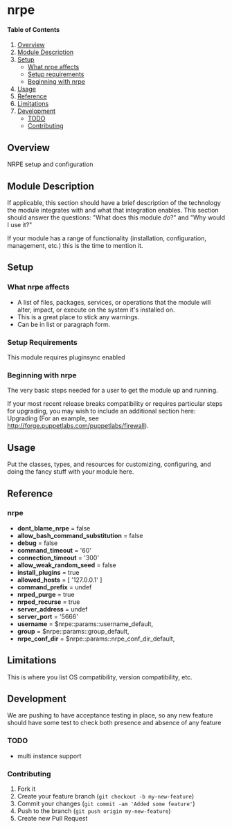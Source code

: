 # nrpe

#### Table of Contents

1. [Overview](#overview)
2. [Module Description](#module-description)
3. [Setup](#setup)
    * [What nrpe affects](#what-nrpe-affects)
    * [Setup requirements](#setup-requirements)
    * [Beginning with nrpe](#beginning-with-nrpe)
4. [Usage](#usage)
5. [Reference](#reference)
5. [Limitations](#limitations)
6. [Development](#development)
    * [TODO](#todo)
    * [Contributing](#contributing)

## Overview

NRPE setup and configuration

## Module Description

If applicable, this section should have a brief description of the technology
the module integrates with and what that integration enables. This section
should answer the questions: "What does this module *do*?" and "Why would I use
it?"

If your module has a range of functionality (installation, configuration,
management, etc.) this is the time to mention it.

## Setup

### What nrpe affects

* A list of files, packages, services, or operations that the module will alter,
  impact, or execute on the system it's installed on.
* This is a great place to stick any warnings.
* Can be in list or paragraph form.

### Setup Requirements

This module requires pluginsync enabled

### Beginning with nrpe

The very basic steps needed for a user to get the module up and running.

If your most recent release breaks compatibility or requires particular steps
for upgrading, you may wish to include an additional section here: Upgrading
(For an example, see http://forge.puppetlabs.com/puppetlabs/firewall).

## Usage

Put the classes, types, and resources for customizing, configuring, and doing
the fancy stuff with your module here.

## Reference

### nrpe

 * **dont_blame_nrpe**                 = false
 * **allow_bash_command_substitution** = false
 * **debug**                           = false
 * **command_timeout**                 = '60'
 * **connection_timeout**              = '300'
 * **allow_weak_random_seed**          = false
 * **install_plugins**                 = true
 * **allowed_hosts**                   = [ '127.0.0.1' ]
 * **command_prefix**                  = undef
 * **nrped_purge**                     = true
 * **nrped_recurse**                   = true
 * **server_address**                  = undef
 * **server_port**                     = '5666'
 * **username**                        = $nrpe::params::username_default,
 * **group**                           = $nrpe::params::group_default,
 * **nrpe_conf_dir**                   = $nrpe::params::nrpe_conf_dir_default,

## Limitations

This is where you list OS compatibility, version compatibility, etc.

## Development

We are pushing to have acceptance testing in place, so any new feature should
have some test to check both presence and absence of any feature

### TODO

* multi instance support

### Contributing

1. Fork it
2. Create your feature branch (`git checkout -b my-new-feature`)
3. Commit your changes (`git commit -am 'Added some feature'`)
4. Push to the branch (`git push origin my-new-feature`)
5. Create new Pull Request
